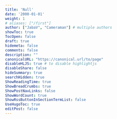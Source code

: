 ```yaml
---
title: 'Null'
date: '2000-01-01'
weight: 1
# aliases: ["/first"]
author: ["JabaV", "Cameraman"] # multiple authors
showToc: true
TocOpen: false
draft: true
hidemeta: false
comments: false
description: ""
canonicalURL: "https://canonical.url/to/page"
disableHLJS: true # to disable highlightjs
disableShare: false
hideSummary: true
searchHidden: true
ShowReadingTime: true
ShowBreadCrumbs: true
ShowPostNavLinks: false
ShowWordCount: true
ShowRssButtonInSectionTermList: false
UseHugoToc: true
editPost: false
---
```


